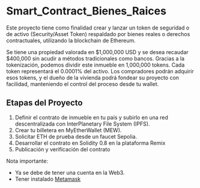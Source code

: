 # Smart_Contract_Bienes_Raices
Este proyecto tiene como finalidad crear y lanzar un token de seguridad o de activo (Security/Asset Token) respaldado por bienes reales o derechos contractuales, utilizando la blockchain de Ethereum.

Se tiene una propiedad valorada en $1,000,000 USD y se desea recaudar $400,000 sin acudir a métodos tradicionales como bancos. Gracias a la tokenización, podemos dividir este inmueble en 1,000,000 tokens. Cada token representará el 0.0001% del activo. Los compradores podrán adquirir esos tokens, y el dueño de la vivienda podrá fondear su proyecto con facilidad, manteniendo el control del proceso desde tu wallet.

## Etapas del Proyecto

1. Definir el contrato de inmueble en tu país y subirlo en una red descentralizada con InterPlanetary File System (IPFS).
2. Crear tu billetera en MyEtherWallet (MEW).
3. Solicitar ETH de prueba desde un faucet Sepolia.
4. Desarrollar el contrato en Solidity 0.8 en la plataforma Remix
5. Publicación y verificación del contrato

Nota importante:
- Ya se debe de tener una cuenta en la Web3.
- Tener instalado [Metamask](https://support.metamask.io/) 
